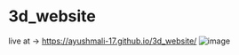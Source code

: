 # 3d_website
live at -> https://ayushmali-17.github.io/3d_website/
![image](https://github.com/user-attachments/assets/76008327-245d-4dba-aec0-9bfc2d4a0a9b)
